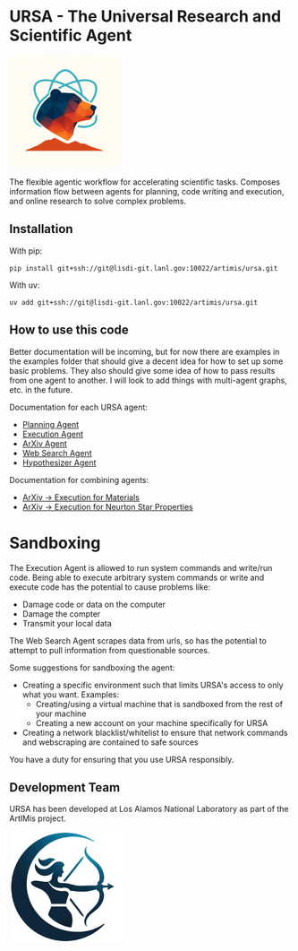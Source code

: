 # URSA - The Universal Research and Scientific Agent

<img src="./logos/logo.png" alt="URSA Logo" width="200" height="200">

The flexible agentic workflow for accelerating scientific tasks. 
Composes information flow between agents for planning, code writing and execution, and online research to solve complex problems.

## Installation
With pip:
```console
pip install git+ssh://git@lisdi-git.lanl.gov:10022/artimis/ursa.git
```

With uv:
```console
uv add git+ssh://git@lisdi-git.lanl.gov:10022/artimis/ursa.git
```

## How to use this code
Better documentation will be incoming, but for now there are examples in the examples folder that should give
a decent idea for how to set up some basic problems. They also should give some idea of how to pass results from
one agent to another. I will look to add things with multi-agent graphs, etc. in the future. 

Documentation for each URSA agent:
- [Planning Agent](docs/planning_agent.md)
- [Execution Agent](docs/execution_agent.md)
- [ArXiv Agent](docs/arxiv_agent.md)
- [Web Search Agent](docs/web_search_agent.md)
- [Hypothesizer Agent](docs/hypothesizer_agent.md)

Documentation for combining agents:
- [ArXiv -> Execution for Materials](docs/combining_arxiv_and_execution.md )
- [ArXiv -> Execution for Neurton Star Properties](docs/combining_arxiv_and_execution_neutronStar.md  )

# Sandboxing
The Execution Agent is allowed to run system commands and write/run code. Being able to execute arbitrary system commands or write
and execute code has the potential to cause problems like:
- Damage code or data on the computer
- Damage the compter
- Transmit your local data

The Web Search Agent scrapes data from urls, so has the potential to attempt to pull information from questionable sources.

Some suggestions for sandboxing the agent:
- Creating a specific environment such that limits URSA's access to only what you want. Examples:
    - Creating/using a virtual machine that is sandboxed from the rest of your machine
    - Creating a new account on your machine specifically for URSA 
- Creating a network blacklist/whitelist to ensure that network commands and webscraping are contained to safe sources

You have a duty for ensuring that you use URSA responsibly.

## Development Team

URSA has been developed at Los Alamos National Laboratory as part of the ArtIMis project.

<img src="./logos/artimis.png" alt="ArtIMis Logo" width="200" height="200">

